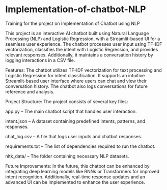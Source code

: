 # Implementation-of-chatbot-NLP
Training for the project on Implementation of Chatbot using NLP

This project is an interactive AI chatbot built using Natural Language Processing (NLP) and Logistic Regression, with a Streamlit-based UI for a seamless user experience. The chatbot processes user input using TF-IDF vectorization, classifies the intent with Logistic Regression, and provides relevant responses. Additionally, it maintains a conversation history by logging interactions in a CSV file.

Features:
The chatbot utilizes TF-IDF vectorization for text processing and Logistic Regression for intent classification. It supports an intuitive Streamlit-based user interface where users can chat and view their conversation history. The chatbot also logs conversations for future reference and analysis.

Project Structure:
The project consists of several key files:

app.py – The main chatbot script that handles user interaction.

intent.json – A dataset containing predefined intents, patterns, and responses.

chat_log.csv – A file that logs user inputs and chatbot responses.

requirements.txt – The list of dependencies required to run the chatbot.

nltk_data/ – The folder containing necessary NLP datasets.

 Future Improvements:
In the future, this chatbot can be enhanced by integrating deep learning models like RNNs or Transformers for improved intent recognition. Additionally, real-time response updates and an advanced UI can be implemented to enhance the user experience.
